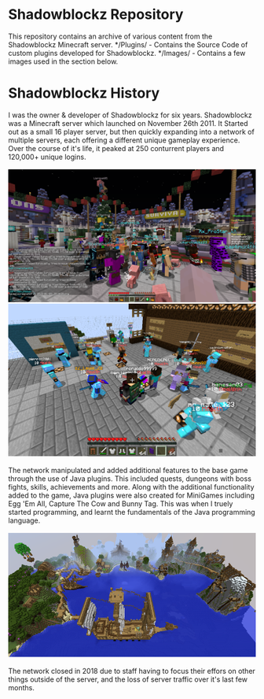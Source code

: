 # Shadowblockz Repository
This repository contains an archive of various content from the Shadowblockz Minecraft server.
*/Plugins/ - Contains the Source Code of custom plugins developed for Shadowblockz.
*/Images/ - Contains a few images used in the section below.

# Shadowblockz History

I was the owner & developer of Shadowblockz for six years. Shadowblockz was a Minecraft server which launched on November 26th 2011. It Started out as a small 16 player server, but then quickly expanding into a network of multiple servers, each offering a different unique gameplay experience. Over the course of it's life, it peaked at 250 conturrent players and 120,000+ unique logins.
<br><br>
![](/Images/image1.png)
![](/Images/image2.png)
<br><br>
The network manipulated and added additional features to the base game through the use of Java plugins. This included quests, dungeons with boss fights, skills, achievements and more. Along with the additional functionality added to the game, Java plugins were also created for MiniGames including Egg 'Em All, Capture The Cow and Bunny Tag. This was when I truely started programming, and learnt the fundamentals of the Java programming language.
<br><br>
![](/Images/image3.png)
<br><br>
The network closed in 2018 due to staff having to focus their effors on other things outside of the server, and the loss of server traffic over it's last few months. 
